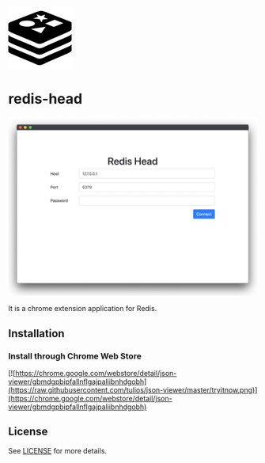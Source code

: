 ![logo](./logo.png)

# redis-head

![screenshot](./screenshot.jpg)

It is a chrome extension application for Redis.



## Installation

### Install through Chrome Web Store

[![https://chrome.google.com/webstore/detail/json-viewer/gbmdgpbipfallnflgajpaliibnhdgobh](https://raw.githubusercontent.com/tulios/json-viewer/master/tryitnow.png)](https://chrome.google.com/webstore/detail/json-viewer/gbmdgpbipfallnflgajpaliibnhdgobh)



## License

See [LICENSE](https://github.com/FireLustre/redis-head/blob/master/LICENSE) for more details.